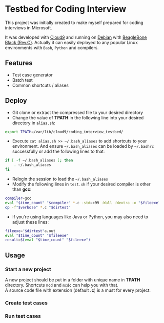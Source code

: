 Testbed for Coding Interview
=============================

This project was initially created to make myself prepared for coding interviews in Microsoft.

It was developed with [Cloud9](https://c9.io/) and running on [Debian](http://beagleboard.org/project/Debian/) with [BeagleBone Black (Rev.C)](http://elinux.org/Beagleboard:BeagleBoneBlack). Actually it can easily deployed to any popular Linux environments with `Bash`, `Python` and compilers.


## Features

* Test case generator
* Batch test
* Common shortcuts / aliases


## Deploy

* Git clone or extract the compressed file to your desired directory
* Change the value of **TPATH** in the following line into your desired directory in `alias.sh`:
```bash
export TPATH=/var/lib/cloud9/coding_interview_testbed/
```
* Execute `cat alias.sh >> ~/.bash_aliases` to add shortcuts to your environment. And ensure `~/.bash_aliases` can be loaded by `~/.bashrc` successfully or add the following lines to that:
```bash
if [ -f ~/.bash_aliases ]; then
    . ~/.bash_aliases
fi
```
* Relogin the session to load the `~/.bash_aliases`     
* Modify the following lines in `test.sh` if your desired compiler is other than **gcc**:
```bash
compiler=gcc
eval "$time_count" "$compiler" *.c -std=c99 -Wall -Wextra -o "$fileexe"
cp -f"$verbose" *.c "$dirtest"
```
* If you're using languages like Java or Python, you may also need to adjust these lines:
```bash
fileexe="$dirtest"a.out
eval "$time_count" "$fileexe"
result=$(eval "$time_count" "$fileexe")
```


## Usage

### Start a new project
A new project should be put in a folder with unique name in **TPATH** directory. Shortcuts `mcd` and `mcdc` can help you with that.    
A source code file with extension (default **.c**) is a must for every project. 

### Create test cases

### Run test cases

